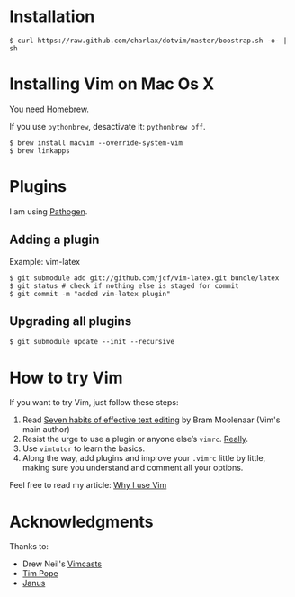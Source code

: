 Installation
============

    $ curl https://raw.github.com/charlax/dotvim/master/boostrap.sh -o- | sh

Installing Vim on Mac Os X
==========================

You need [Homebrew](http://mxcl.github.com/homebrew/).

If you use `pythonbrew`, desactivate it: `pythonbrew off`.

    $ brew install macvim --override-system-vim
    $ brew linkapps

Plugins
=======

I am using [Pathogen](https://github.com/tpope/vim-pathogen).

Adding a plugin
---------------

Example: vim-latex

    $ git submodule add git://github.com/jcf/vim-latex.git bundle/latex
    $ git status # check if nothing else is staged for commit
    $ git commit -m "added vim-latex plugin"

Upgrading all plugins
---------------------

    $ git submodule update --init --recursive

How to try Vim
==============

If you want to try Vim, just follow these steps:

1. Read [Seven habits of effective text editing](http://www.moolenaar.net/habits.html) by Bram Moolenaar (Vim's main author)
2. Resist the urge to use a plugin or anyone else’s `vimrc`. [Really](http://mislav.uniqpath.com/2011/12/vim-revisited/).
3. Use `vimtutor` to learn the basics.
4. Along the way, add plugins and improve your `.vimrc` little
   by little, making sure you understand and comment all your options.

Feel free to read my article: [Why I use Vim](http://blog.d3in.org/post/14220797290/why-i-keep-on-using-vim-instead-of-going-back-to)

Acknowledgments
===============

Thanks to:

* Drew Neil's [Vimcasts](http://vimcasts.org/)
* [Tim Pope](http://tbaggery.com/)
* [Janus](https://github.com/carlhuda/janus)

